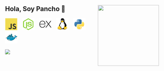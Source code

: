 <div >
  <div align="left">
    <img  src="https://media.giphy.com/media/vsC7gewdX8tfq/giphy.gif" width="200" align="right" height="200"/>
  </div>
  <div align="left">
    <h2>Hola, Soy Pancho 👋</h2>
  </div>
</div>


<div align="left" >
  <img src="https://github.com/Francisco-LP/iconos/blob/main/javascript/javascript.svg" width=40/>&nbsp;&nbsp;&nbsp;
  <img src="https://github.com/Francisco-LP/iconos/blob/main/nodejs/nodejs.svg" width=40/>&nbsp;&nbsp;&nbsp;
  <img src="https://github.com/Francisco-LP/iconos/blob/main/express/express.svg" width=40/>&nbsp;&nbsp;&nbsp;
  <img src="https://github.com/Francisco-LP/iconos/blob/main/linux/linux.svg" width=40/>&nbsp;&nbsp;&nbsp;
  <img src="https://github.com/Francisco-LP/iconos/blob/main/python/python.svg" width=40/>&nbsp;&nbsp;&nbsp;
  <img src="https://github.com/Francisco-LP/iconos/blob/main/docker/docker.svg" width=40/>
</div>
<br>
<div>
    <a href="https://www.linkedin.com/in/francisco-lagos-ponce/" target="_blank">
    <img src="https://img.shields.io/badge/Linkedin-blue"
</div>


<!--
**Francisco-LP/Francisco-LP** is a ✨ _special_ ✨ repository because its `README.md` (this file) appears on your GitHub profile.

Here are some ideas to get you started:

- 🔭 I’m currently working on ...
- 🌱 I’m currently learning ...
- 👯 I’m looking to collaborate on ...
- 🤔 I’m looking for help with ...
- 💬 Ask me about ...
- 📫 How to reach me: ...
- 😄 Pronouns: ...
- ⚡ Fun fact: ...
-->
